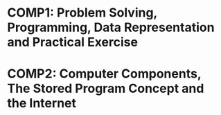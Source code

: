 COMP1: Problem Solving, Programming, Data Representation and Practical Exercise
===============================================================================

COMP2: Computer Components, The Stored Program Concept and the Internet
=======================================================================
